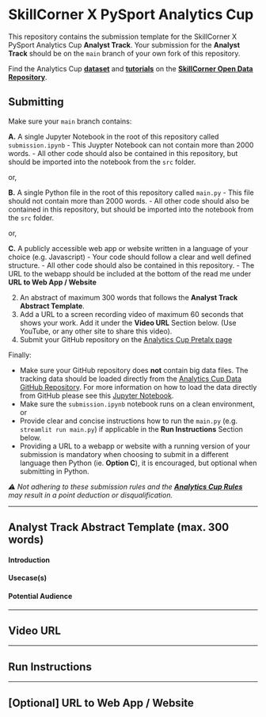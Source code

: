 # SkillCorner X PySport Analytics Cup
This repository contains the submission template for the SkillCorner X PySport Analytics Cup **Analyst Track**. 
Your submission for the **Analyst Track** should be on the `main` branch of your own fork of this repository.

Find the Analytics Cup [**dataset**](https://github.com/SkillCorner/opendata/tree/master/data) and [**tutorials**](https://github.com/SkillCorner/opendata/tree/master/resources) on the [**SkillCorner Open Data Repository**](https://github.com/SkillCorner/opendata).

## Submitting
Make sure your `main` branch contains:

**A.** A single Jupyter Notebook in the root of this repository called `submission.ipynb`
    - This Juypter Notebook can not contain more than 2000 words.
    - All other code should also be contained in this repository, but should be imported into the notebook from the `src` folder.


or,


**B.** A single Python file in the root of this repository called `main.py`
    - This file should not contain more than 2000 words.
    - All other code should also be contained in this repository, but should be imported into the notebook from the `src` folder.

or, 


**C.** A publicly accessible web app or website written in a language of your choice (e.g. Javascript)
    - Your code should follow a clear and well defined structure.
    - All other code should also be contained in this repository.
    - The URL to the webapp should be included at the bottom of the read me under **URL to Web App / Website**


2. An abstract of maximum 300 words that follows the **Analyst Track Abstract Template**.
3. Add a URL to a screen recording video of maximum 60 seconds that shows your work. Add it under the **Video URL** Section below. (Use YouTube, or any other site to share this video).
4. Submit your GitHub repository on the [Analytics Cup Pretalx page](https://pretalx.pysport.org)

Finally:
- Make sure your GitHub repository does **not** contain big data files. The tracking data should be loaded directly from the [Analytics Cup Data GitHub Repository](https://github.com/SkillCorner/opendata). For more information on how to load the data directly from GitHub please see this [Jupyter Notebook](https://github.com/SkillCorner/opendata/blob/master/resources/getting-started-skc-tracking-kloppy.ipynb).
- Make sure the `submission.ipynb` notebook runs on a clean environment, or
- Provide clear and concise instructions how to run the `main.py` (e.g. `streamlit run main.py`) if applicable in the **Run Instructions** Section below.
- Providing a URL to a webapp or website with a running version of your submission is mandatory when choosing to submit in a different language then Python (ie. **Option C**), it is encouraged, but optional when submitting in Python.

_⚠️ Not adhering to these submission rules and the [**Analytics Cup Rules**](https://pysport.org/analytics-cup/rules) may result in a point deduction or disqualification._

---

## Analyst Track Abstract Template (max. 300 words)
#### Introduction

#### Usecase(s)

#### Potential Audience

---

## Video URL

---

## Run Instructions

---

## [Optional] URL to Web App / Website